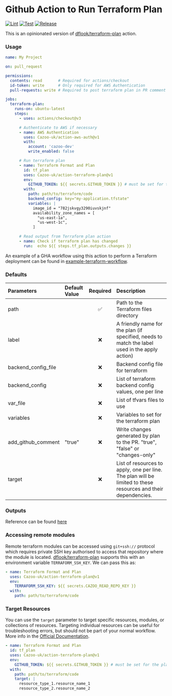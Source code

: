 # Github Action to Run Terraform Plan
[![Lint](https://github.com/Cazoo-uk/action-terraform-plan/actions/workflows/lint.yaml/badge.svg)](https://github.com/Cazoo-uk/action-terraform-plan/actions/workflows/lint.yaml) [![Test](https://github.com/Cazoo-uk/action-terraform-plan/actions/workflows/test.yaml/badge.svg)](https://github.com/Cazoo-uk/action-terraform-plan/actions/workflows/test.yaml) [![Release](https://github.com/Cazoo-uk/action-terraform-plan/actions/workflows/release.yaml/badge.svg)](https://github.com/Cazoo-uk/action-terraform-plan/actions/workflows/release.yaml)

This is an opinionated version of [dflook/terraform-plan](https://github.com/dflook/terraform-plan) action.

### Usage
```yaml
name: My Project

on: pull_request

permissions:
  contents: read       # Required for actions/checkout
  id-token: write      # Only required for AWS Authentication
  pull-requests: write # Required to post terraform plan in PR comment

jobs:
  terraform-plan:
    runs-on: ubuntu-latest
    steps:
      - uses: actions/checkout@v3

      # Authenticate to AWS if necessary
      - name: AWS Authentication
        uses: Cazoo-uk/action-aws-auth@v1
        with:
          account: 'cazoo-dev'
          write_enabled: false

      # Run terraform plan
      - name: Terraform Format and Plan
        id: tf_plan
        uses: Cazoo-uk/action-terraform-plan@v1
        env:
          GITHUB_TOKEN: ${{ secrets.GITHUB_TOKEN }} # must be set for the plan to be added as PR comment, unless add_github_comment is "false"
        with:
          path: path/to/terraform/code
          backend_config: key="my-application.tfstate"
          variables: |
            image_id = "782jskvgy3290iuvskjnf"
            availability_zone_names = [
              "us-east-1a",
              "us-west-1c",
            ]

      # Read output from Terraform plan action
      - name: Check if terraform plan has changed
        run:  echo ${{ steps.tf_plan.outputs.changes }}
```

An example of a GHA workflow using this action to perform a Terraform deployment can be found in [example-terraform-workflow](https://github.com/Cazoo-uk/example-terraform-workflow).

### Defaults
| Parameters | Default Value  | Required | Description |
| :---   | :- | :-: | :- |
| path |  | ✅ | Path to the Terraform files directory  |
| label |  | ❌ | A friendly name for the plan (if specified, needs to match the label used in the apply action)  |
| backend_config_file |  | ❌ | Backend config file for terraform |
| backend_config |  | ❌ | List of terraform backend config values, one per line |
| var_file |  | ❌ | List of tfvars files to use |
| variables |  | ❌ | Variables to set for the terraform plan |
| add_github_comment | "true" | ❌ | Write changes generated by plan to the PR. "true", "false" or "changes-only"  |
| target |  | ❌ | List of resources to apply, one per line. The plan will be limited to these resources and their dependencies.  |

### Outputs
Reference can be found [here](https://github.com/dflook/terraform-plan#outputs)

### Accessing remote modules
Remote terraform modules can be accessed using `git+ssh://` protocol which requires private SSH key authorised to access that repository where the module is located. [dflook/terraform-plan](https://github.com/dflook/terraform-plan) supports this with an environment variable `TERRAFORM_SSH_KEY`. We can pass this as:
```yaml
- name: Terraform Format and Plan
  uses: Cazoo-uk/action-terraform-plan@v1
  env:
    TERRAFORM_SSH_KEY: ${{ secrets.CAZOO_READ_REPO_KEY }}
  with:
    path: path/to/terraform/code
```

### Target Resources

You can use the `target` parameter to target specific resources, modules, or collections of resources.
Targeting individual resources can be useful for troubleshooting errors, but should not be part of your normal workflow.
More info in the [Official Documentation](https://developer.hashicorp.com/terraform/tutorials/state/resource-targeting).

```yaml
- name: Terraform Format and Plan
  id: tf_plan
  uses: Cazoo-uk/action-terraform-plan@v1
  env:
    GITHUB_TOKEN: ${{ secrets.GITHUB_TOKEN }} # must be set for the plan to be added as PR comment, unless add_github_comment is "false"
  with:
    path: path/to/terraform/code
    target: |
      resource_type_1.resource_name_1
      resource_type_2.resource_name_2
```
